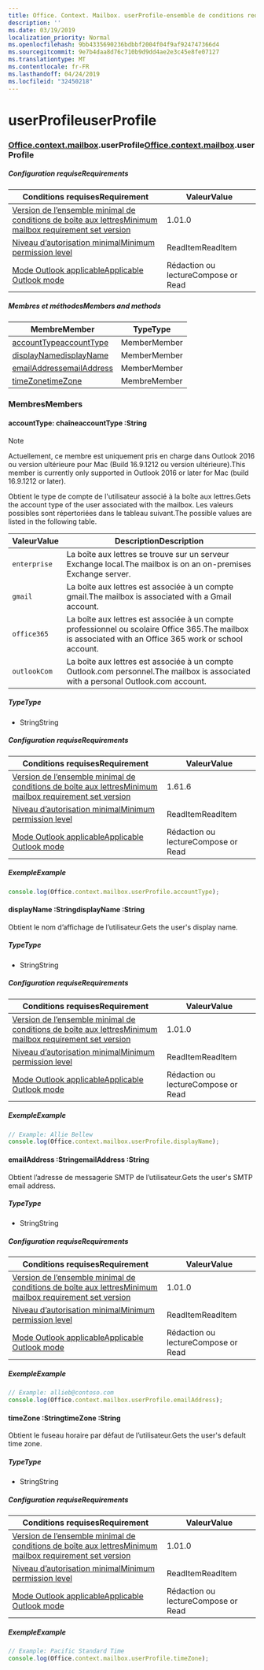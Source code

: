 ```yaml
---
title: Office. Context. Mailbox. userProfile-ensemble de conditions requises 1,6
description: ''
ms.date: 03/19/2019
localization_priority: Normal
ms.openlocfilehash: 9bb4335690236bdbbf2004f04f9af924747366d4
ms.sourcegitcommit: 9e7b4daa8d76c710b9d9dd4ae2e3c45e8fe07127
ms.translationtype: MT
ms.contentlocale: fr-FR
ms.lasthandoff: 04/24/2019
ms.locfileid: "32450218"
---
```

# <a name="userprofile"></a><span data-ttu-id="9a0a6-102">userProfile</span><span class="sxs-lookup"><span data-stu-id="9a0a6-102">userProfile</span></span>

### <a name="officeofficemdcontextofficecontextmdmailboxofficecontextmailboxmduserprofile"></a><span data-ttu-id="9a0a6-103">[Office](Office.md)[.context](Office.context.md)[.mailbox](Office.context.mailbox.md).userProfile</span><span class="sxs-lookup"><span data-stu-id="9a0a6-103">[Office](Office.md)[.context](Office.context.md)[.mailbox](Office.context.mailbox.md).userProfile</span></span>

##### <a name="requirements"></a><span data-ttu-id="9a0a6-104">Configuration requise</span><span class="sxs-lookup"><span data-stu-id="9a0a6-104">Requirements</span></span>

|<span data-ttu-id="9a0a6-105">Conditions requises</span><span class="sxs-lookup"><span data-stu-id="9a0a6-105">Requirement</span></span>| <span data-ttu-id="9a0a6-106">Valeur</span><span class="sxs-lookup"><span data-stu-id="9a0a6-106">Value</span></span>|
|---|---|
|[<span data-ttu-id="9a0a6-107">Version de l’ensemble minimal de conditions de boîte aux lettres</span><span class="sxs-lookup"><span data-stu-id="9a0a6-107">Minimum mailbox requirement set version</span></span>](/office/dev/add-ins/reference/requirement-sets/outlook-api-requirement-sets)| <span data-ttu-id="9a0a6-108">1.0</span><span class="sxs-lookup"><span data-stu-id="9a0a6-108">1.0</span></span>|
|[<span data-ttu-id="9a0a6-109">Niveau d’autorisation minimal</span><span class="sxs-lookup"><span data-stu-id="9a0a6-109">Minimum permission level</span></span>](/outlook/add-ins/understanding-outlook-add-in-permissions)| <span data-ttu-id="9a0a6-110">ReadItem</span><span class="sxs-lookup"><span data-stu-id="9a0a6-110">ReadItem</span></span>|
|[<span data-ttu-id="9a0a6-111">Mode Outlook applicable</span><span class="sxs-lookup"><span data-stu-id="9a0a6-111">Applicable Outlook mode</span></span>](/outlook/add-ins/#extension-points)| <span data-ttu-id="9a0a6-112">Rédaction ou lecture</span><span class="sxs-lookup"><span data-stu-id="9a0a6-112">Compose or Read</span></span>|

##### <a name="members-and-methods"></a><span data-ttu-id="9a0a6-113">Membres et méthodes</span><span class="sxs-lookup"><span data-stu-id="9a0a6-113">Members and methods</span></span>

| <span data-ttu-id="9a0a6-114">Membre</span><span class="sxs-lookup"><span data-stu-id="9a0a6-114">Member</span></span> | <span data-ttu-id="9a0a6-115">Type</span><span class="sxs-lookup"><span data-stu-id="9a0a6-115">Type</span></span> |
|--------|------|
| [<span data-ttu-id="9a0a6-116">accountType</span><span class="sxs-lookup"><span data-stu-id="9a0a6-116">accountType</span></span>](#accounttype-string) | <span data-ttu-id="9a0a6-117">Member</span><span class="sxs-lookup"><span data-stu-id="9a0a6-117">Member</span></span> |
| [<span data-ttu-id="9a0a6-118">displayName</span><span class="sxs-lookup"><span data-stu-id="9a0a6-118">displayName</span></span>](#displayname-string) | <span data-ttu-id="9a0a6-119">Member</span><span class="sxs-lookup"><span data-stu-id="9a0a6-119">Member</span></span> |
| [<span data-ttu-id="9a0a6-120">emailAddress</span><span class="sxs-lookup"><span data-stu-id="9a0a6-120">emailAddress</span></span>](#emailaddress-string) | <span data-ttu-id="9a0a6-121">Member</span><span class="sxs-lookup"><span data-stu-id="9a0a6-121">Member</span></span> |
| [<span data-ttu-id="9a0a6-122">timeZone</span><span class="sxs-lookup"><span data-stu-id="9a0a6-122">timeZone</span></span>](#timezone-string) | <span data-ttu-id="9a0a6-123">Membre</span><span class="sxs-lookup"><span data-stu-id="9a0a6-123">Member</span></span> |

### <a name="members"></a><span data-ttu-id="9a0a6-124">Membres</span><span class="sxs-lookup"><span data-stu-id="9a0a6-124">Members</span></span>

####  <a name="accounttype-string"></a><span data-ttu-id="9a0a6-125">accountType: chaîne</span><span class="sxs-lookup"><span data-stu-id="9a0a6-125">accountType :String</span></span>

> [!NOTE]
> <span data-ttu-id="9a0a6-126">Actuellement, ce membre est uniquement pris en charge dans Outlook 2016 ou version ultérieure pour Mac (Build 16.9.1212 ou version ultérieure).</span><span class="sxs-lookup"><span data-stu-id="9a0a6-126">This member is currently only supported in Outlook 2016 or later for Mac (build 16.9.1212 or later).</span></span>

<span data-ttu-id="9a0a6-127">Obtient le type de compte de l'utilisateur associé à la boîte aux lettres.</span><span class="sxs-lookup"><span data-stu-id="9a0a6-127">Gets the account type of the user associated with the mailbox.</span></span> <span data-ttu-id="9a0a6-128">Les valeurs possibles sont répertoriées dans le tableau suivant.</span><span class="sxs-lookup"><span data-stu-id="9a0a6-128">The possible values are listed in the following table.</span></span>

| <span data-ttu-id="9a0a6-129">Valeur</span><span class="sxs-lookup"><span data-stu-id="9a0a6-129">Value</span></span> | <span data-ttu-id="9a0a6-130">Description</span><span class="sxs-lookup"><span data-stu-id="9a0a6-130">Description</span></span> |
|-------|-------------|
| `enterprise` | <span data-ttu-id="9a0a6-131">La boîte aux lettres se trouve sur un serveur Exchange local.</span><span class="sxs-lookup"><span data-stu-id="9a0a6-131">The mailbox is on an on-premises Exchange server.</span></span> |
| `gmail` | <span data-ttu-id="9a0a6-132">La boîte aux lettres est associée à un compte gmail.</span><span class="sxs-lookup"><span data-stu-id="9a0a6-132">The mailbox is associated with a Gmail account.</span></span> |
| `office365` | <span data-ttu-id="9a0a6-133">La boîte aux lettres est associée à un compte professionnel ou scolaire Office 365.</span><span class="sxs-lookup"><span data-stu-id="9a0a6-133">The mailbox is associated with an Office 365 work or school account.</span></span> |
| `outlookCom` | <span data-ttu-id="9a0a6-134">La boîte aux lettres est associée à un compte Outlook.com personnel.</span><span class="sxs-lookup"><span data-stu-id="9a0a6-134">The mailbox is associated with a personal Outlook.com account.</span></span> |

##### <a name="type"></a><span data-ttu-id="9a0a6-135">Type</span><span class="sxs-lookup"><span data-stu-id="9a0a6-135">Type</span></span>

*   <span data-ttu-id="9a0a6-136">String</span><span class="sxs-lookup"><span data-stu-id="9a0a6-136">String</span></span>

##### <a name="requirements"></a><span data-ttu-id="9a0a6-137">Configuration requise</span><span class="sxs-lookup"><span data-stu-id="9a0a6-137">Requirements</span></span>

|<span data-ttu-id="9a0a6-138">Conditions requises</span><span class="sxs-lookup"><span data-stu-id="9a0a6-138">Requirement</span></span>| <span data-ttu-id="9a0a6-139">Valeur</span><span class="sxs-lookup"><span data-stu-id="9a0a6-139">Value</span></span>|
|---|---|
|[<span data-ttu-id="9a0a6-140">Version de l’ensemble minimal de conditions de boîte aux lettres</span><span class="sxs-lookup"><span data-stu-id="9a0a6-140">Minimum mailbox requirement set version</span></span>](/office/dev/add-ins/reference/requirement-sets/outlook-api-requirement-sets)| <span data-ttu-id="9a0a6-141">1.6</span><span class="sxs-lookup"><span data-stu-id="9a0a6-141">1.6</span></span> |
|[<span data-ttu-id="9a0a6-142">Niveau d’autorisation minimal</span><span class="sxs-lookup"><span data-stu-id="9a0a6-142">Minimum permission level</span></span>](/outlook/add-ins/understanding-outlook-add-in-permissions)| <span data-ttu-id="9a0a6-143">ReadItem</span><span class="sxs-lookup"><span data-stu-id="9a0a6-143">ReadItem</span></span>|
|[<span data-ttu-id="9a0a6-144">Mode Outlook applicable</span><span class="sxs-lookup"><span data-stu-id="9a0a6-144">Applicable Outlook mode</span></span>](/outlook/add-ins/#extension-points)| <span data-ttu-id="9a0a6-145">Rédaction ou lecture</span><span class="sxs-lookup"><span data-stu-id="9a0a6-145">Compose or Read</span></span>|

##### <a name="example"></a><span data-ttu-id="9a0a6-146">Exemple</span><span class="sxs-lookup"><span data-stu-id="9a0a6-146">Example</span></span>

```javascript
console.log(Office.context.mailbox.userProfile.accountType);
```

####  <a name="displayname-string"></a><span data-ttu-id="9a0a6-147">displayName :String</span><span class="sxs-lookup"><span data-stu-id="9a0a6-147">displayName :String</span></span>

<span data-ttu-id="9a0a6-148">Obtient le nom d’affichage de l’utilisateur.</span><span class="sxs-lookup"><span data-stu-id="9a0a6-148">Gets the user's display name.</span></span>

##### <a name="type"></a><span data-ttu-id="9a0a6-149">Type</span><span class="sxs-lookup"><span data-stu-id="9a0a6-149">Type</span></span>

*   <span data-ttu-id="9a0a6-150">String</span><span class="sxs-lookup"><span data-stu-id="9a0a6-150">String</span></span>

##### <a name="requirements"></a><span data-ttu-id="9a0a6-151">Configuration requise</span><span class="sxs-lookup"><span data-stu-id="9a0a6-151">Requirements</span></span>

|<span data-ttu-id="9a0a6-152">Conditions requises</span><span class="sxs-lookup"><span data-stu-id="9a0a6-152">Requirement</span></span>| <span data-ttu-id="9a0a6-153">Valeur</span><span class="sxs-lookup"><span data-stu-id="9a0a6-153">Value</span></span>|
|---|---|
|[<span data-ttu-id="9a0a6-154">Version de l’ensemble minimal de conditions de boîte aux lettres</span><span class="sxs-lookup"><span data-stu-id="9a0a6-154">Minimum mailbox requirement set version</span></span>](/office/dev/add-ins/reference/requirement-sets/outlook-api-requirement-sets)| <span data-ttu-id="9a0a6-155">1.0</span><span class="sxs-lookup"><span data-stu-id="9a0a6-155">1.0</span></span>|
|[<span data-ttu-id="9a0a6-156">Niveau d’autorisation minimal</span><span class="sxs-lookup"><span data-stu-id="9a0a6-156">Minimum permission level</span></span>](/outlook/add-ins/understanding-outlook-add-in-permissions)| <span data-ttu-id="9a0a6-157">ReadItem</span><span class="sxs-lookup"><span data-stu-id="9a0a6-157">ReadItem</span></span>|
|[<span data-ttu-id="9a0a6-158">Mode Outlook applicable</span><span class="sxs-lookup"><span data-stu-id="9a0a6-158">Applicable Outlook mode</span></span>](/outlook/add-ins/#extension-points)| <span data-ttu-id="9a0a6-159">Rédaction ou lecture</span><span class="sxs-lookup"><span data-stu-id="9a0a6-159">Compose or Read</span></span>|

##### <a name="example"></a><span data-ttu-id="9a0a6-160">Exemple</span><span class="sxs-lookup"><span data-stu-id="9a0a6-160">Example</span></span>

```javascript
// Example: Allie Bellew
console.log(Office.context.mailbox.userProfile.displayName);
```

####  <a name="emailaddress-string"></a><span data-ttu-id="9a0a6-161">emailAddress :String</span><span class="sxs-lookup"><span data-stu-id="9a0a6-161">emailAddress :String</span></span>

<span data-ttu-id="9a0a6-162">Obtient l’adresse de messagerie SMTP de l’utilisateur.</span><span class="sxs-lookup"><span data-stu-id="9a0a6-162">Gets the user's SMTP email address.</span></span>

##### <a name="type"></a><span data-ttu-id="9a0a6-163">Type</span><span class="sxs-lookup"><span data-stu-id="9a0a6-163">Type</span></span>

*   <span data-ttu-id="9a0a6-164">String</span><span class="sxs-lookup"><span data-stu-id="9a0a6-164">String</span></span>

##### <a name="requirements"></a><span data-ttu-id="9a0a6-165">Configuration requise</span><span class="sxs-lookup"><span data-stu-id="9a0a6-165">Requirements</span></span>

|<span data-ttu-id="9a0a6-166">Conditions requises</span><span class="sxs-lookup"><span data-stu-id="9a0a6-166">Requirement</span></span>| <span data-ttu-id="9a0a6-167">Valeur</span><span class="sxs-lookup"><span data-stu-id="9a0a6-167">Value</span></span>|
|---|---|
|[<span data-ttu-id="9a0a6-168">Version de l’ensemble minimal de conditions de boîte aux lettres</span><span class="sxs-lookup"><span data-stu-id="9a0a6-168">Minimum mailbox requirement set version</span></span>](/office/dev/add-ins/reference/requirement-sets/outlook-api-requirement-sets)| <span data-ttu-id="9a0a6-169">1.0</span><span class="sxs-lookup"><span data-stu-id="9a0a6-169">1.0</span></span>|
|[<span data-ttu-id="9a0a6-170">Niveau d’autorisation minimal</span><span class="sxs-lookup"><span data-stu-id="9a0a6-170">Minimum permission level</span></span>](/outlook/add-ins/understanding-outlook-add-in-permissions)| <span data-ttu-id="9a0a6-171">ReadItem</span><span class="sxs-lookup"><span data-stu-id="9a0a6-171">ReadItem</span></span>|
|[<span data-ttu-id="9a0a6-172">Mode Outlook applicable</span><span class="sxs-lookup"><span data-stu-id="9a0a6-172">Applicable Outlook mode</span></span>](/outlook/add-ins/#extension-points)| <span data-ttu-id="9a0a6-173">Rédaction ou lecture</span><span class="sxs-lookup"><span data-stu-id="9a0a6-173">Compose or Read</span></span>|

##### <a name="example"></a><span data-ttu-id="9a0a6-174">Exemple</span><span class="sxs-lookup"><span data-stu-id="9a0a6-174">Example</span></span>

```javascript
// Example: allieb@contoso.com
console.log(Office.context.mailbox.userProfile.emailAddress);
```

####  <a name="timezone-string"></a><span data-ttu-id="9a0a6-175">timeZone :String</span><span class="sxs-lookup"><span data-stu-id="9a0a6-175">timeZone :String</span></span>

<span data-ttu-id="9a0a6-176">Obtient le fuseau horaire par défaut de l’utilisateur.</span><span class="sxs-lookup"><span data-stu-id="9a0a6-176">Gets the user's default time zone.</span></span>

##### <a name="type"></a><span data-ttu-id="9a0a6-177">Type</span><span class="sxs-lookup"><span data-stu-id="9a0a6-177">Type</span></span>

*   <span data-ttu-id="9a0a6-178">String</span><span class="sxs-lookup"><span data-stu-id="9a0a6-178">String</span></span>

##### <a name="requirements"></a><span data-ttu-id="9a0a6-179">Configuration requise</span><span class="sxs-lookup"><span data-stu-id="9a0a6-179">Requirements</span></span>

|<span data-ttu-id="9a0a6-180">Conditions requises</span><span class="sxs-lookup"><span data-stu-id="9a0a6-180">Requirement</span></span>| <span data-ttu-id="9a0a6-181">Valeur</span><span class="sxs-lookup"><span data-stu-id="9a0a6-181">Value</span></span>|
|---|---|
|[<span data-ttu-id="9a0a6-182">Version de l’ensemble minimal de conditions de boîte aux lettres</span><span class="sxs-lookup"><span data-stu-id="9a0a6-182">Minimum mailbox requirement set version</span></span>](/office/dev/add-ins/reference/requirement-sets/outlook-api-requirement-sets)| <span data-ttu-id="9a0a6-183">1.0</span><span class="sxs-lookup"><span data-stu-id="9a0a6-183">1.0</span></span>|
|[<span data-ttu-id="9a0a6-184">Niveau d’autorisation minimal</span><span class="sxs-lookup"><span data-stu-id="9a0a6-184">Minimum permission level</span></span>](/outlook/add-ins/understanding-outlook-add-in-permissions)| <span data-ttu-id="9a0a6-185">ReadItem</span><span class="sxs-lookup"><span data-stu-id="9a0a6-185">ReadItem</span></span>|
|[<span data-ttu-id="9a0a6-186">Mode Outlook applicable</span><span class="sxs-lookup"><span data-stu-id="9a0a6-186">Applicable Outlook mode</span></span>](/outlook/add-ins/#extension-points)| <span data-ttu-id="9a0a6-187">Rédaction ou lecture</span><span class="sxs-lookup"><span data-stu-id="9a0a6-187">Compose or Read</span></span>|

##### <a name="example"></a><span data-ttu-id="9a0a6-188">Exemple</span><span class="sxs-lookup"><span data-stu-id="9a0a6-188">Example</span></span>

```javascript
// Example: Pacific Standard Time
console.log(Office.context.mailbox.userProfile.timeZone);
```
